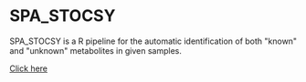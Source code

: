 # SPA_STOCSY

SPA_STOCSY is a R pipeline for the automatic identification of both "known" and "unknown" metabolites in given samples. 

[Click here](https://wanliw96.github.io/SPA_STOCSY/spa_stocsy_menu.html)


